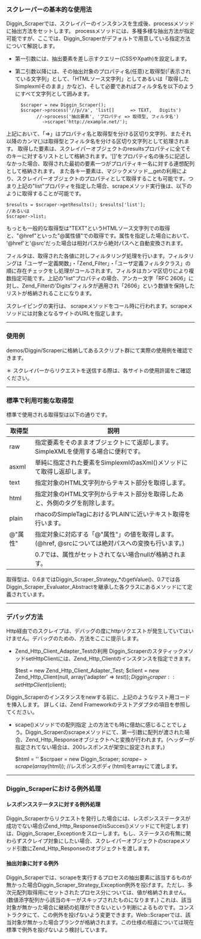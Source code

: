 ### スクレーパーの基本的な使用法 ###

Diggin_Scraperでは、スクレイパーのインスタンスを生成後、processメソッドに抽出方法をセットします。
processメソッドには、多種多様な抽出方法が指定可能ですが、ここでは、Diggin_Scraperがデフォルトで用意している指定方法について解説します。

- 第一引数には、抽出要素を差し示すクエリー(CSSやXpath)を設定します。
- 第二引数以降には、その抽出対象のプロパティ名(任意)と取得型(「表示されている文字列」として、「HTMLソース文字列」としてあるいは「取得したSimplexmlそのまま」かなど)、そして必要であればフィルタ名を以下のようにすべて文字列として囲みます。

        $scraper = new Diggin_Scraper();
        $scraper->process('//p//a', 'list[]      => TEXT,   Digits') 
              //->process('抽出要素', 'プロパティ => 取得型, フィルタ名') 
                ->scrape('http://example.net/');

上記において、「=>」はプロパティ名と取得型を分ける区切り文字列、またそれ以降のカンマ(,)は取得型とフィルタ名を分ける区切り文字列として処理されます。
取得した要素は、スクレイパーオブジェクトのresultsプロパティに全てそのキーに対するリストとして格納されます。'[]'をプロパティ名の後ろに記述しなかった場合、取得された最初の要素一つがプロパティキー名に対する連想配列として格納されます。
また各キー要素は、マジックメソッド__getの利用により、スクレイパーオブジェクトのプロパティとして取得することも可能です。つまり上記の"list"プロパティを指定した場合、scrapeメソッド実行後は、以下のように取得することが可能です。

    $results = $scraper->getResults(); $results['list'];
    //あるいは
    $scraper->list;

もっとも一般的な取得型は"TEXT"というHTMLソース文字列での取得と、"@href"といった"@属性値"での取得です。属性を指定した場合において、 '@href'と'@src'だった場合は相対パスから絶対パスへと自動変換されます。

フィルタは、取得された各値に対しフィルタリング処理を行います。フィルタリングは「ユーザー定義関数」・「Zend_Filter」・「ユーザ定義フィルタクラス」の順に存在チェックをし処理がコールされます。フィルタはカンマ区切りにより複数指定可能です。上記の"list"プロパティの場合、アンカー文字「RFC 2606」に対し、Zend_Filterの'Digits'フィルタが適用され「2606」という数値を保持したリストが格納されることになります。

スクレイピングの実行は、 scrapeメソッドをコール時に行われます。scrapeメソッドには対象となるサイトのURLを指定します。

---
### 使用例 ###
demos/Diggin/Scraperに格納してあるスクリプト群にて実際の使用例を確認できます。

＊ スクレイパーからリクエストを送信する際は、各サイトの使用許諾をご確認ください。

---
### 標準で利用可能な取得型 ###

標準で使用される取得型は以下の通りです。

取得型        | 説明
------------- | -------------
raw           | 指定要素をそのままオブジェクトにて返却します。SimpleXMLを使用する場合に便利です。
asxml         | 単純に指定された要素をSimplexmlのasXml()メソッドにて取得し返却します。
text          | 指定対象のHTML文字列からテキスト部分を取得します。
html          | 指定対象のHTML文字列からテキスト部分を取得したあと、外側のタグを削除します。
plain         | rhacoのSimpleTagにおける’PLAIN’に近いテキスト取得を行います。
@"属性"       | 指定対象に対応する「@"属性"」の値を取得します。(@href, @srcについては絶対パスへの変換も行います。)
              | 0.7では、属性がセットされてない場合nullが格納されます。

取得型は、0.6まではDiggin_Scraper_Strategy_*のgetValue()、0.7では各Diggin_Scraper_Evaluator_Abstractを継承した各クラスにあるメソッドにて定義されています。

---
### デバッグ方法 ###
Http経由でのスクレイプは、デバッグの度にhttpリクエストが発生していてはいけません。デバッグのための、方法をここに提示します。

- Zend_Http_Client_Adapter_Testの利用
Diggin_ScraperのスタティックメソッドsetHttpClientには、Zend_Http_Clientのインスタンスを指定できます。

    $test = new Zend_Http_Client_Adapter_Test;
    $client = new Zend_Http_Client(null, array('adapter' => $test));
    Diggin_Scraper::setHttpClient($client);

Diggin_Scraperのインスタンスをnewする前に、上記のようなテスト用コードを挿入します。
詳しくは、Zend Frameworkのテストアダプタの項目を参照してください。

- scape()メソッドでの配列指定
上の方法でも時に億劫に感じることでしょう。Diggin_Scraperのscrapeメソッドにて、第一引数に配列が渡された場合、Zend_Http_Responseオブジェクトへと変換が行われます。(ヘッダーが指定されてない場合は、200レスポンスが架空に設定されます。)

    $html = '<html><body></body></html>'
    $scrpaer = new Diggin_Scraper;
    $scrape->scrape(array($html)); //レスポンスボディ(html)をarrayにて渡します。

---
### Diggin_Scraperにおける例外処理 ###

#### レスポンスステータスに対する例外処理 ####
Diggin_Scraperからリクエストを発行した場合には、レスポンスステータスが成功でない場合(Zend_Http_ResponseのisSucces()メソッドにて判定します)は、Diggin_Scraper_Exceptionをスローします。もし、ステータスの有無に関わらずスクレイプ対象にしたい場合、スクレイパーオブジェクトのscrapeメソッド引数にZend_Http_Responseのオブジェクトを渡します。

#### 抽出対象に対する例外 ####
Diggin_Scraperでは、scrapeを実行するプロセスの抽出要素に該当するものが無かった場合Diggin_Scraper_Strategy_Exception例外を投げます。ただし、多次元配列取得用にセットされたプロセス分については、値が格納されません。(数値添字配列から該当のキーがスキップされたものになります。)
これは、該当対象が無かった場合に継続の処理ができないという判断によるものです。コンストラクタにて、この例外を投げないよう変更できます。Web::Scraperでは、該当対象が無かった場合ブランクが格納されます。この仕様の相違については現在標準で例外を投げないよう検討しています。

